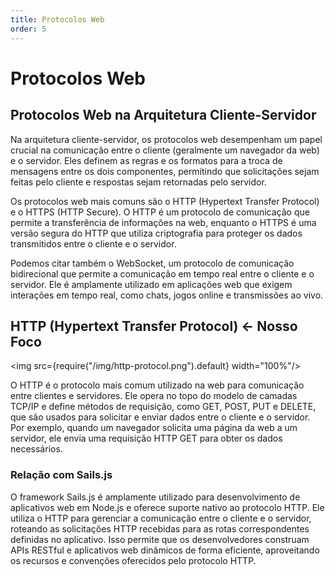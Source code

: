 ```yaml
---
title: Protocolos Web
order: 5
---
```


# Protocolos Web

## Protocolos Web na Arquitetura Cliente-Servidor

Na arquitetura cliente-servidor, os protocolos web desempenham um papel crucial na comunicação entre o cliente (geralmente um navegador da web) e o servidor. Eles definem as regras e os formatos para a troca de mensagens entre os dois componentes, permitindo que solicitações sejam feitas pelo cliente e respostas sejam retornadas pelo servidor.

Os protocolos web mais comuns são o HTTP (Hypertext Transfer Protocol) e o HTTPS (HTTP Secure). O HTTP é um protocolo de comunicação que permite a transferência de informações na web, enquanto o HTTPS é uma versão segura do HTTP que utiliza criptografia para proteger os dados transmitidos entre o cliente e o servidor.

Podemos citar também o WebSocket, um protocolo de comunicação bidirecional que permite a comunicação em tempo real entre o cliente e o servidor. Ele é amplamente utilizado em aplicações web que exigem interações em tempo real, como chats, jogos online e transmissões ao vivo.

## HTTP (Hypertext Transfer Protocol) \<- Nosso Foco

<img src={require("/img/http-protocol.png").default} width="100%"/>

O HTTP é o protocolo mais comum utilizado na web para comunicação entre clientes e servidores. Ele opera no topo do modelo de camadas TCP/IP e define métodos de requisição, como GET, POST, PUT e DELETE, que são usados para solicitar e enviar dados entre o cliente e o servidor. Por exemplo, quando um navegador solicita uma página da web a um servidor, ele envia uma requisição HTTP GET para obter os dados necessários.


### Relação com Sails.js

O framework Sails.js é amplamente utilizado para desenvolvimento de aplicativos web em Node.js e oferece suporte nativo ao protocolo HTTP. Ele utiliza o HTTP para gerenciar a comunicação entre o cliente e o servidor, roteando as solicitações HTTP recebidas para as rotas correspondentes definidas no aplicativo. Isso permite que os desenvolvedores construam APIs RESTful e aplicativos web dinâmicos de forma eficiente, aproveitando os recursos e convenções oferecidos pelo protocolo HTTP.

